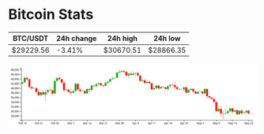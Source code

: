 # Bitcoin Stats

BTC/USDT|24h change|24h high|24h low|
|---|---|---|---|
|$29229.56|-3.41%|$30670.51|$28866.35|

<img src="./chart.svg">

